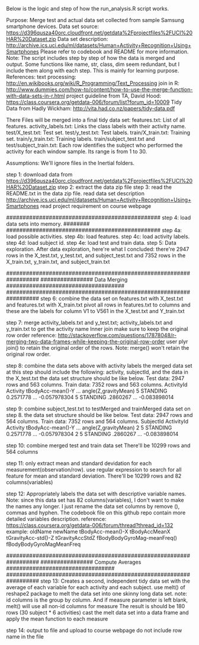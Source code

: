
Below is the logic and step of how the run_analysis.R script works.

Purpose: Merge test and actual data set collected from sample Samsung smartphone devices.
Data set source: https://d396qusza40orc.cloudfront.net/getdata%2Fprojectfiles%2FUCI%20HAR%20Dataset.zip 
Data set description: http://archive.ics.uci.edu/ml/datasets/Human+Activity+Recognition+Using+Smartphones
Please refer to codebook and README for more information.
Note: The script includes step by step of how the data is merged and output.
      Some functions like name, str, class, dim seem redundant, but I include them
        along with each step. This is mainly for learning purpose.
References:
text processing: http://en.wikibooks.org/wiki/R_Programming/Text_Processing
join in R: http://www.dummies.com/how-to/content/how-to-use-the-merge-function-with-data-sets-in-r.html
project guideline from TA, David Hood: https://class.coursera.org/getdata-006/forum/list?forum_id=10009
Tidy Data from Hadly Wickham: http://vita.had.co.nz/papers/tidy-data.pdf

 There Files will be merged into a final tidy data set:
 features.txt:      List of all features.
 activity_labels.txt: Links the class labels with their activity name.
 test/X_test.txt:   Test set.
 test/y_test.txt:   Test labels.
 train/X_train.txt: Training set.
 train/y_train.txt: Training labels.
 train/subject_test.txt and test/subject_train.txt: Each row identifies the subject who performed the activity for each window sample. Its range is from 1 to 30. 

 Assumptions: We'll ignore files in the Inertial folders.

step 1: download data from https://d396qusza40orc.cloudfront.net/getdata%2Fprojectfiles%2FUCI%20HAR%20Dataset.zip 
step 2: extract the data zip file
step 3: read the README.txt in the data zip file.
        read data set description http://archive.ics.uci.edu/ml/datasets/Human+Activity+Recognition+Using+Smartphones
        read project requirement on course webpage

###############################################
  step 4: load data sets into memory. ########
###############################################
step 4a: load possible activities.
step 4b: load features.
step 4c: load activity labels.
step 4d: load  subject id.
step 4e: load test and train data.
step 5: Data exploration.
After data exploration, here're what I concluded:
 there're 2947 rows in the X_test.txt, y_test.txt, and subject_test.txt
 and 7352 rows in the X_train.txt, y_train.txt, and subject_train.txt

##################################################################
################ Data Merging ####################################
##################################################################
step 6: combine the data set on features.txt with X_test.txt
       and features.txt with X_train.txt
 pivot all rows in features.txt to columns and these are the labels for
 column V1 to V561 in the X_test.txt and Y_train.txt

step 7:
merge activity_labels.txt and y_test.txt; activity_labels.txt and y_train.txt to get the activity name
Inner join
make sure to keep the original row order
 reference: http://stackoverflow.com/questions/17878048/r-merging-two-data-frames-while-keeping-the-original-row-order
 user plyr join() to retain the original order of the rows.
 Note: merge() won't retain the original row order.

step 8: combine the data sets above with activity labels
the merged data set at this step should include the following:
  activity, subjectId, and the data in the X_test.txt
 the data set structure should be like below.
 Test data:  2947 rows and 563 columns.
 Train data: 7352 rows and 563 columns.
 ActivityId  Activity tBodyAcc-mean()-Y  ...  angle(Z,gravityMean)
     5      STANDING    0.2571778        ...    -0.057978304
     5      STANDING     .2860267        ...    -0.083898014

step 9: combine subject_test.txt to testMerged and trainMerged data set on step 8.
 the data set structure should be like below.
 Test data:  2947 rows and 564 columns.
 Train data: 7352 rows and 564 columns.
 SubjectId ActivityId  Activity  tBodyAcc-mean()-Y  ...  angle(Z,gravityMean)
     2       5         STANDING    0.2571778        ...    -0.057978304
     2       5         STANDING     .2860267        ...    -0.083898014

step 10: combine merged test and train data set
 There'll be 10299 rows and 564 columns

step 11: only extract mean and standard devidation for each measurement(observation/row).
use regular expression to search for all feature for mean and standard deviation.
 There'll be 10299 rows and 82 columns(variables)

step 12: Appropriately labels the data set with descriptive variable names.
Note: since this data set has 82 columns(variables), I don't want to make the names any longer.
 I just rename the data set columns by remove (), commas and hyphen. 
 The codebook file on this github repo contain more detailed variables description.
reference: https://class.coursera.org/getdata-006/forum/thread?thread_id=132
example: 
         oldName                     newName
   tBodyAcc-mean()-X             tBodyAccMeanX
   tGravityAcc-std()-Z           tGravityAccStdZ
   fBodyBodyGyroMag-meanFreq()   fBodyBodyGyroMagMeanFreq

##################################################################
################ Compute Averages #################################
##################################################################
step 13: Creates a second, independent tidy data set with the average 
of each variable for each activity and each subject.
use melt() of reshape2 package to melt the data set into one skinny long data set.
note: id columns is the group by column.
 And if measure parameter is left blank, melt() will use all non-id columns for measure
The result is should be 180 rows (30 subject * 6 activities)
cast the melt data set into a data frame and apply the mean function to each measure 

step 14: output to file and upload to course webpage
do not include row name in the file
